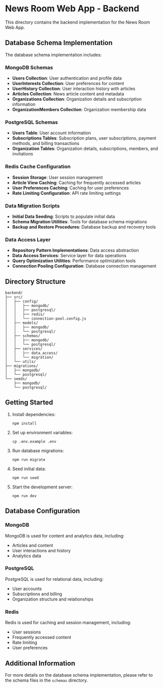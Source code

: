 # News Room Web App - Backend

This directory contains the backend implementation for the News Room Web App.

## Database Schema Implementation

The database schema implementation includes:

### MongoDB Schemas

- **Users Collection**: User authentication and profile data
- **UserInterests Collection**: User preferences for content
- **UserHistory Collection**: User interaction history with articles
- **Articles Collection**: News article content and metadata
- **Organizations Collection**: Organization details and subscription information
- **OrganizationMembers Collection**: Organization membership data

### PostgreSQL Schemas

- **Users Table**: User account information
- **Subscriptions Tables**: Subscription plans, user subscriptions, payment methods, and billing transactions
- **Organization Tables**: Organization details, subscriptions, members, and invitations

### Redis Cache Configuration

- **Session Storage**: User session management
- **Article View Caching**: Caching for frequently accessed articles
- **User Preferences Caching**: Caching for user preferences
- **Rate Limiting Configuration**: API rate limiting settings

### Data Migration Scripts

- **Initial Data Seeding**: Scripts to populate initial data
- **Schema Migration Utilities**: Tools for database schema migrations
- **Backup and Restore Procedures**: Database backup and recovery tools

### Data Access Layer

- **Repository Pattern Implementations**: Data access abstraction
- **Data Access Services**: Service layer for data operations
- **Query Optimization Utilities**: Performance optimization tools
- **Connection Pooling Configuration**: Database connection management

## Directory Structure

```
backend/
├── src/
│   ├── config/
│   │   ├── mongodb/
│   │   ├── postgresql/
│   │   ├── redis/
│   │   └── connection-pool.config.js
│   ├── models/
│   │   ├── mongodb/
│   │   └── postgresql/
│   ├── schemas/
│   │   ├── mongodb/
│   │   └── postgresql/
│   ├── services/
│   │   ├── data_access/
│   │   └── migration/
│   └── utils/
├── migrations/
│   ├── mongodb/
│   └── postgresql/
└── seeds/
    ├── mongodb/
    └── postgresql/
```

## Getting Started

1. Install dependencies:
   ```
   npm install
   ```

2. Set up environment variables:
   ```
   cp .env.example .env
   ```

3. Run database migrations:
   ```
   npm run migrate
   ```

4. Seed initial data:
   ```
   npm run seed
   ```

5. Start the development server:
   ```
   npm run dev
   ```

## Database Configuration

### MongoDB

MongoDB is used for content and analytics data, including:
- Articles and content
- User interactions and history
- Analytics data

### PostgreSQL

PostgreSQL is used for relational data, including:
- User accounts
- Subscriptions and billing
- Organization structure and relationships

### Redis

Redis is used for caching and session management, including:
- User sessions
- Frequently accessed content
- Rate limiting
- User preferences

## Additional Information

For more details on the database schema implementation, please refer to the schema files in the `schemas` directory.

